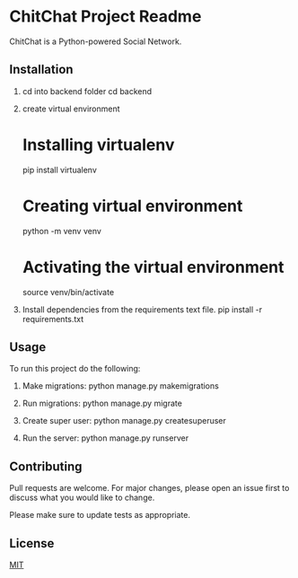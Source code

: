 # ChitChat Project Readme

ChitChat is a Python-powered Social Network.

## Installation

1. cd into backend folder
    cd backend

2. create virtual environment
    # Installing virtualenv
    pip install virtualenv

    # Creating virtual environment
    python -m venv venv 

    # Activating the virtual environment
    source venv/bin/activate

3. Install dependencies from the requirements text file.
    pip install -r requirements.txt

## Usage
To run this project do the following:

1. Make migrations:
    python manage.py makemigrations

2. Run migrations:
    python manage.py migrate

3. Create super user:
    python manage.py createsuperuser

4. Run the server:
    python manage.py runserver



## Contributing

Pull requests are welcome. For major changes, please open an issue first
to discuss what you would like to change.

Please make sure to update tests as appropriate.

## License

[MIT](https://choosealicense.com/licenses/mit/)